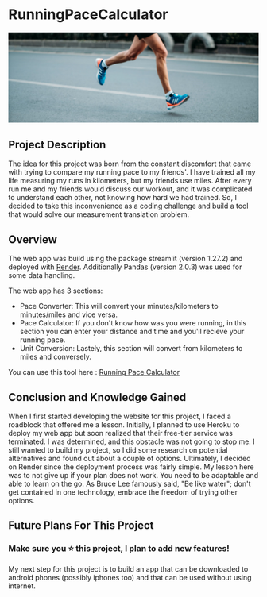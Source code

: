# RunningPaceCalculator
<img src="img\Running-Banner.jpg" alt="Your Image" width:640 height:426p >

## Project Description
The idea for this project was born from the constant discomfort that came with trying to compare my running pace to my friends'. I have trained all my life measuring my runs in kilometers, but my friends use miles. After every run me and my friends would discuss our workout, and it was complicated to understand each other, not knowing how hard we had trained. So, I decided to take this inconvenience as a coding challenge and build a tool that would solve our measurement translation problem. 

## Overview
The web app was build using the package streamlit (version 1.27.2) and deployed with [Render](https://render.com/). 
Additionally Pandas (version 2.0.3) was used for some data handling. 

The web app has 3 sections:
- Pace Converter: This will convert your minutes/kilometers to minutes/miles and vice versa.
- Pace Calculator: If you don't know how was you were running, in this section you can enter your distance and time and you'll recieve your running pace. 
- Unit Conversion: Lastely, this section will convert from kilometers to miles and conversely.

You can use this tool here : [Running Pace Calculator](https://runningpacecalculator.onrender.com/)

## Conclusion and Knowledge Gained
When I first started developing the website for this project, I faced a roadblock that offered me a lesson. Initially, I planned to use Heroku to deploy my web app but soon realized that their free-tier service was terminated. I was determined, and this obstacle was not going to stop me. I still wanted to build my project, so I did some research on potential alternatives and found out about a couple of options. Ultimately, I decided on Render since the deployment process was fairly simple. My lesson here was to not give up if your plan does not work. You need to be adaptable and able to learn on the go. As Bruce Lee famously said, "Be like water"; don't get contained in one technology, embrace the freedom of trying other options.

## Future Plans For This Project
### Make sure you ⭐ this project, I plan to add new features! 
My next step for this project is to build an app that can be downloaded to android phones (possibly iphones too) and that can be used without using internet. 
